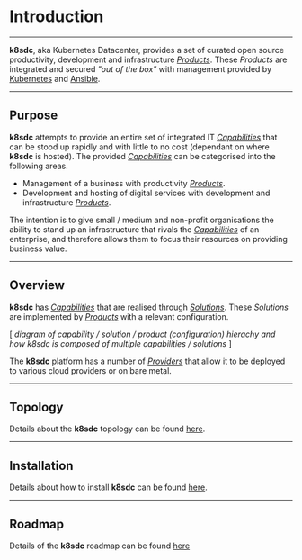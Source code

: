 # Introduction
___

**k8sdc**, aka Kubernetes Datacenter, provides a set of curated open source productivity, development and infrastructure [*Products*](reference/product.md).  These *Products* are integrated and secured *"out of the box"* with management provided by [Kubernetes](http://kubernetes.io) and [Ansible](http://kubernetes.io).  
___


## Purpose

**k8sdc** attempts to provide an entire set of integrated IT [*Capabilities*](reference/capability.md) that can be stood up rapidly and with little to no cost (dependant on where **k8sdc** is hosted).  The provided [*Capabilities*](reference/capability.md) can be categorised into the following areas.

* Management of a business with productivity [*Products*](reference/product.md).
* Development and hosting of digital services with development and infrastructure [*Products*](reference/product.md).

The intention is to give small / medium and non-profit organisations the ability to stand up an infrastructure that rivals the [*Capabilities*](reference/capability.md) of an enterprise, and therefore allows them to focus their resources on providing business value.
___


## Overview

**k8sdc** has [*Capabilities*](reference/capability.md) that are realised through [*Solutions*](reference/solution.md).  These *Solutions* are implemented by [*Products*](reference/product.md) with a relevant configuration.

[ *diagram of capability / solution / product (configuration) hierachy and how k8sdc is composed of multiple capabilities / solutions* ]

The **k8sdc** platform has a number of [*Providers*](providers/README.md) that allow it to be deployed to various cloud providers or on bare metal.

___


## Topology

Details about the **k8sdc** topology can be found [here](k8sdc/topology.md).
___


## Installation

Details about how to install **k8sdc** can be found [here](k8sdc/install.md).
___


## Roadmap

Details of the **k8sdc** roadmap can be found [here](k8sdc/roadmap.md)


